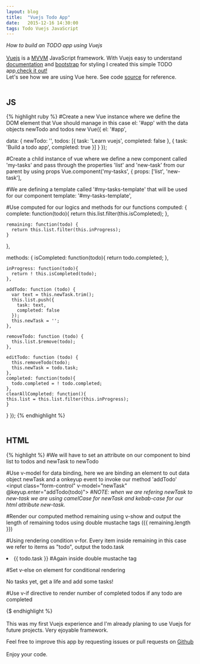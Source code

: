 ```yaml
---
layout: blog
title:  "Vuejs Todo App"
date:   2015-12-16 14:30:00
tags: Todo Vuejs JavaScript
---
```


<i>How to build an TODO app using Vuejs</i>
<br/>
<br/>
<a href="http://vuejs.org" target="_new">Vuejs</a> is a <a href="https://en.wikipedia.org/wiki/Model%E2%80%93view%E2%80%93viewmodel" target="_new">MVVM</a> JavaScript framework. With Vuejs easy to understand <a href="http://vuejs.org/guides/">documentation</a> and <a href="http://getbootstrap.com/">bootstrap</a> for styling I created this simple TODO app,<a href="http://osterbergmarcus.github.io/todo/" target="_new">check it out!</a>
<br/>
Let's see how we are using Vue here. See code <a href="https://github.com/osterbergmarcus/todo-app">source</a> for reference.
<br/>
<br/>
<h2><strong>JS</strong></h2>
{% highlight ruby %}
#Create a new Vue instance where we define the DOM element that Vue should manage in this case el: '#app' with the data objects newTodo and todos
new Vue({
  el: '#app',

  data: {
    newTodo: '',
    todos: [{
      task: 'Learn vuejs',
      completed: false
    }, {
      task: 'Build a todo app',
      completed: true
    }]
  }
});

#Create a child instance of vue where we define a new component called 'my-tasks' and pass through the properties 'list' and 'new-task' from our parent by using props
Vue.component('my-tasks', {
  props: ['list', 'new-task'],

#We are defining a template called '#my-tasks-template' that will be used for our component <my-tasks>
  template: '#my-tasks-template',

#Use computed for our logics and methods for our functions
  computed: {
    complete: function(todo){
      return this.list.filter(this.isCompleted);
    },

    remaining: function(todo) {
      return this.list.filter(this.inProgress);
    }
  },

  methods: {
    isCompleted: function(todo){
      return todo.completed;
    },

    inProgress: function(todo){
      return ! this.isCompleted(todo);
    },

    addTodo: function (todo) {
      var text = this.newTask.trim();
      this.list.push({
        task: text,
        completed: false
      });
      this.newTask = '';
    },

    removeTodo: function (todo) {
      this.list.$remove(todo);
    },

    editTodo: function (todo) {
      this.removeTodo(todo);
      this.newTask = todo.task;
    },
    completed: function(todo){
      todo.completed = ! todo.completed;
    },
    clearAllCompleted: function(){
    this.list = this.list.filter(this.inProgress);
    }
  }
});
{% endhighlight %}
<br/>
<br/>
<h2><strong>HTML</strong></h2>
{% highlight %}
#We will have to set an attribute on our component to bind list to todos and newTask to newTodo
<my-tasks :list="todos" :new-task="newTodo">

#Use v-model for data binding, here we are binding an element to out data object newTask and a onkeyup event to invoke our method 'addTodo'
<input class="form-control" v-model="newTask" @keyup.enter="addTodo(todo)">
#<i>NOTE: when we are refering newTask to new-task we are using camelCase for newTask and kebab-case for our html attribute new-task.</i>

#Render our computed method remaining using v-show and output the length of remaining todos using double mustache tags
<span v-show="remaining">({{ remaining.length }})</span>

#Using rendering condition v-for. Every item inside remaining in this case we refer to items as "todo", output the todo.task
<li class="list-group-item list-group-item-info" v-for="todo in remaining">
  <span>{{ todo.task }}</span> #Again inside double mustache tag

#Set v-else on element for conditional rendering   
 <p v-else>No tasks yet, get a life and add some tasks!</p>

#Use v-if directive to render number of completed todos if any todo are completed
 <div v-if="complete.length">
{$ endhighlight %}
<br/>
<br/>
This was my first Vuejs experience and I'm already planing to use Vuejs for future projects. Very ejoyable framework.

Feel free to improve this app by requesting issues or pull requests on <a href="https://github.com/osterbergmarcus/todo-app" target="_new">Github</a>
<br/>
<br/>
Enjoy your code.
